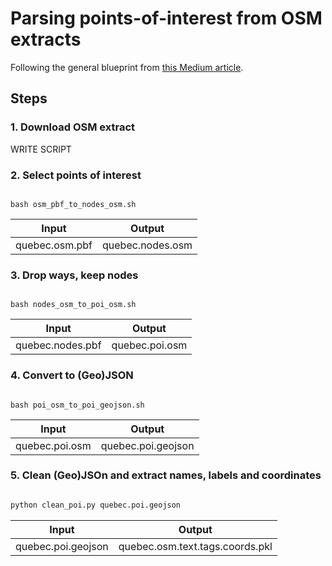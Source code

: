 # Parsing points-of-interest from OSM extracts

Following the general blueprint from [this Medium article](https://medium.com/codait/easy-access-to-all-points-of-interest-data-acc6569e45b2).

## Steps

### 1. Download OSM extract

WRITE SCRIPT

### 2. Select points of interest
```console

bash osm_pbf_to_nodes_osm.sh

```

|Input|Output|
|---|---|
|quebec.osm.pbf|quebec.nodes.osm|

### 3. Drop ways, keep nodes

```console

bash nodes_osm_to_poi_osm.sh

```
|Input|Output|
|---|---|
|quebec.nodes.pbf|quebec.poi.osm|


### 4. Convert to (Geo)JSON

```console

bash poi_osm_to_poi_geojson.sh

```

|Input|Output|
|---|---|
|quebec.poi.osm|quebec.poi.geojson|

### 5. Clean (Geo)JSOn and extract names, labels and coordinates

```python

python clean_poi.py quebec.poi.geojson

```

|Input|Output|
|---|---|
|quebec.poi.geojson|quebec.osm.text.tags.coords.pkl|